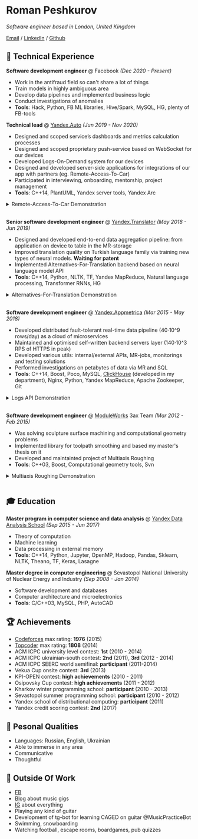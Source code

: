 # Roman Peshkurov

_Software engineer based in London, United Kingdom_ <br>

[Email](mailto:roman.peshkurov@gmail.com) / [LinkedIn](https://www.linkedin.com/in/romanpeshkurov) / [Github](https://github.com/blazerer)

## 💾 Technical Experience
**Software development engineer** @ Facebook _(Dec 2020 - Present)_ <br>
* Work in the antifraud field so can't share a lot of things
* Train models in highly ambiguous area
* Develop data pipelines and implemented business logic 
* Conduct investigations of anomalies 
* **Tools**: Hack, Python, FB ML libraries, Hive/Spark, MySQL, HG, plenty of FB-tools

**Technical lead** @ [Yandex.Auto](https://auto.yandex/promo) _(Jun 2019 - Nov 2020)_ <br>
* Designed and scoped service’s dashboards and metrics calculation processes
* Designed and scoped proprietary push-service based on WebSocket for our devices
* Developed Logs-On-Demand system for our devices
* Designed and developed server-side applications for integrations of our app with partners (eg. Remote-Access-To-Car)
* Participated in interviewing, onboarding, mentorship, project management
* **Tools**: C++14, PlantUML, Yandex server tools, Yandex Arc
<details align="justify">
 <summary>Remote-Access-To-Car Demonstration</summary>
<br>
 We integrated our navigation app with telematics-system-partner and that allowed our customers to have access to car features (ignition, locks, etc.) via our app.
 I was responsible for design, scope and development of server components and managed team of 4 developers, who also worked there.<br><br>
 Here you can see some <a href="https://vc.ru/transport/84796-foto-prototip-yandeks-avto-kotoraya-umeet-udalenno-upravlyat-mashinoy-i-sledit-za-ee-sostoyaniem">news post</a> about conducted events and presentation from Yandex Conference related to our project:
 <br>
 <br>
 <p>
<iframe width="560" height="315" src="https://www.youtube.com/embed/28R7JjUjjGY?start=2560" title="YouTube video player" frameborder="0" allow="accelerometer; autoplay; clipboard-write; encrypted-media; gyroscope; picture-in-picture" allowfullscreen></iframe>
 </p>
</details>
<br>

**Senior software development engineer** @ [Yandex.Translator](https://translate.yandex.com/) _(May 2018 - Jun 2019)_ <br>
* Designed and developed end-to-end data aggregation pipeline: from application on device to table in the MR-storage
* Improved translation quality on Turkish language family via training new types of neural models. **Waiting for patent**
* Implemented Alternatives-For-Translation backend based on neural language model API
* **Tools**: C++14, Python, NLTK, TF, Yandex MapReduce, Natural language processing, Transformer RNNs, HG
<details align="justify">
 <summary> Alternatives-For-Translation Demonstration</summary>
<p>
<br>
I worked on optimal extraction of probabilities from translation model to allow us suggest alternative words. Also, I had to alter model's predictor API.<br><br>
As a result, we have server API for this kind of task, and here you can see example of this tool's usage on en-ru language pair:
 <br>
 <br>
 <iframe width="560" height="315" src="https://www.youtube.com/embed/qzsiknOQsZI" title="YouTube video player" frameborder="0" allow="accelerometer; autoplay; clipboard-write; encrypted-media; gyroscope; picture-in-picture" allowfullscreen></iframe>
 </p>
</details>
<br>
 
**Software development engineer** @ [Yandex.Appmetrica](https://appmetrica.yandex.com/about) _(Mar 2015 - May 2018)_ <br>
* Developed distributed fault-tolerant real-time data pipeline (40·10^9 rows/day) as a cloud of microservices
* Maintained and optimised self-written backend servers layer (140·10^3 RPS of HTTPS in peak)
* Developed various utils: internal/external APIs, MR-jobs, monitorings and testing solutions
* Performed investigations on petabytes of data via MR and SQL
* **Tools**: C++14, Boost, Poco, MySQL, [ClickHouse](https://clickhouse.tech/) (developed in my department), Nginx, Python, Yandex MapReduce, Apache Zookeeper, Git
<details align="justify">
 <summary>Logs API Demonstration</summary>
<p>
 <br>
I designed and developed server side of this API to allow customers extract logs of their applications from our storage.<br><br>
 Here you can see how process of the data download looks like:
 <br>
 <br>
<iframe width="560" height="315" src="https://www.youtube.com/embed/S7wl_8sTrAY" title="YouTube video player" frameborder="0" allow="accelerometer; autoplay; clipboard-write; encrypted-media; gyroscope; picture-in-picture" allowfullscreen></iframe>
</p>
</details>
<br>

**Software development engineer** @ [ModuleWorks](https://www.moduleworks.com/) 3ax Team _(Mar 2012 - Feb 2015)_ <br>
* Was solving sculpture surface machining and computational geometry problems
* Implemented library for toolpath smoothing and based my master's thesis on it
* Developed and maintainted project of Multiaxis Roughing
* **Tools**: C++03, Boost, Computational geometry tools, Svn
<details align="justify">
 <summary>Multiaxis Roughing Demonstration</summary>
<p>
 <br>
 This toolpath generation algorithm was implemented as a combination of approaches between 5ax and 3ax project areas.
 My aim was actual implementation of already scoped project and pushing it to production.<br><br>
Here is the marketing demonstration of this tool:
 <br>
 <br>
 <iframe width="560" height="315" src="https://www.youtube.com/embed/nHLNZ-Zp-r4" title="YouTube video player" frameborder="0" allow="accelerometer; autoplay; clipboard-write; encrypted-media; gyroscope; picture-in-picture" allowfullscreen></iframe>
</p>
</details>
<br>

## 🎓 Education
**Master program in computer science and data analysis** @ [Yandex Data Analysis School](https://yandexdataschool.com/) _(Sep 2015 - Jun 2017)_ <br>
* Theory of computation
* Machine learning
* Data processing in external memory
* **Tools**: C++14, Python, Jupyter, OpenMP, Hadoop, Pandas, Sklearn, NLTK, Theano, TF, Keras, Lasagne

**Master degree in computer engineering** @ Sevastopol National University of Nuclear Energy and Industry _(Sep 2008 - Jan 2014)_ <br>
* Software development and databases
* Сomputer architecture and microelectronics
* **Tools**: C/C++03, MySQL, PHP, AutoCAD

## 🏆 Achievements 
* [Codeforces](http://codeforces.com/profile/blazerer) max rating: **1976** (2015)
* [Topcoder](https://www.topcoder.com/members/blazerer/details/?track=DATA_SCIENCE&subTrack=SRM) max rating: **1808** (2014)
* ACM ICPC university level contest: **1st** (2010 - 2014)
* ACM ICPC ukrainian-south contest: **2nd** (2011), **3rd** (2012 - 2014)
* ACM ICPC SEERC world semifinal: **participant** (2011-2014)
* Vekua Cup onsite contest: **3rd** (2013)
* KPI-OPEN contest: **high achievements** (2010 - 2011)
* Osipovsky Cup contest: **high achievements** (2011 - 2012)
* Kharkov winter programming school: **participant** (2010 - 2013)
* Sevastopol summer programming school: **participant** (2010 - 2012)
* Yandex school of distributional computing: **participant** (2011)
* Yandex credit scoring contest: **2nd** (2017)

## 💬 Pesonal Qualities
* Languages: Russian, English, Ukrainian
* Able to immerse in any area
* Communicative
* Thoughtful

## 🎸 Outside Of Work
* [FB](https://www.facebook.com/MrBlazerer)
* [Blog](https://vk.com/blazerer_about_music) about music gigs
* [IG](https://www.instagram.com/blazerer_about_everything/) about everything
* Playing any kind of guitar
* Development of tg-bot for learning CAGED on guitar @MusicPracticeBot
* Swimming, snowboarding
* Watching football, escape rooms, boardgames, pub quizzes
